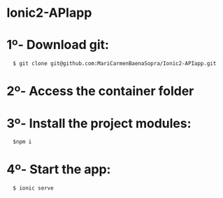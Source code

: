 # Ionic2-APIapp

# 1º- Download git:
      $ git clone git@github.com:MariCarmenBaenaSopra/Ionic2-APIapp.git
# 2º- Access the container folder
# 3º- Install the project modules:
      $npm i
# 4º- Start the app:
      $ ionic serve
